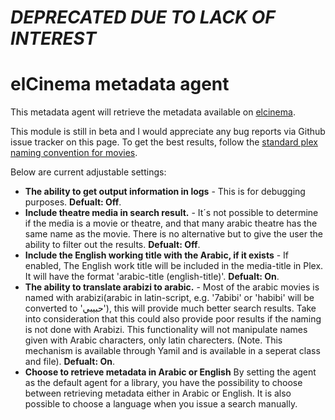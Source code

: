 ***DEPRECATED DUE TO LACK OF INTEREST***
=
elCinema metadata agent
=
This metadata agent will retrieve the metadata available on [elcinema](http://www.elcinema.com/).

This module is still in beta and I would appreciate any bug reports via Github issue tracker on this page.
To get the best results, follow the [standard plex naming convention for movies](http://wiki.plexapp.com/index.php/Media_Naming_and_Organization_Guide#Movie_Content).

Below are current adjustable settings:

* **The ability to get output information in logs** - This is for debugging purposes. **Defualt: Off**.
* **Include theatre media in search result.** - It´s not possible to determine if the media is a movie or theatre, and that many arabic theatre has the same name as the movie. There is no alternative but to give the user the ability to filter out the results. **Defualt: Off**.
* **Include the English working title with the Arabic, if it exists** - If enabled, The English work title will be included in the media-title in Plex. It will have the format 'arabic-title (english-title)'. **Defualt: On**.
* **The ability to translate arabizi to arabic.** - Most of the arabic movies is named with arabizi(arabic in latin-script, e.g. '7abibi' or 'habibi' will be converted to 'حبيبي'), this will provide much better search results. Take into consideration that this could also provide poor results if the naming is not done with Arabizi. This functionality will not manipulate names given with Arabic characters, only latin charecters. (Note. This mechanism is available through Yamil and is available in a seperat class and file). **Defualt: On**.
* **Choose to retrieve metadata in Arabic or English** By setting the agent as the default agent for a library, you have the possibility to choose between retrieving metadata either in Arabic or English. It is also possible to choose a language when you issue a search manually.
